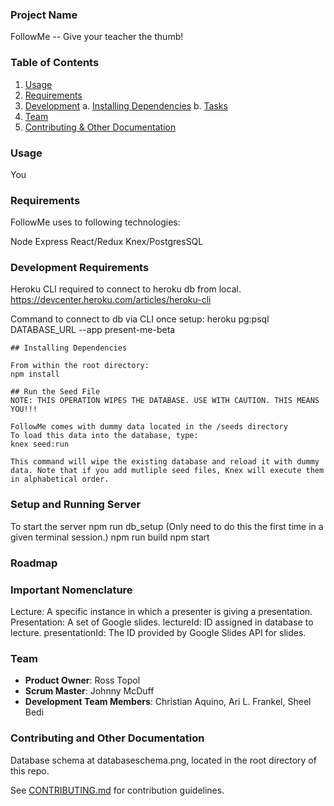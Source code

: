 ### Project Name
FollowMe -- Give your teacher the thumb!


### Table of Contents

1. [Usage](#Usage)
2. [Requirements](#requirements)
3. [Development](#development)
    a. [Installing Dependencies](#installing-dependencies)
    b. [Tasks](#tasks)
4. [Team](#team)
5. [Contributing & Other Documentation](#contributing)

### Usage

You 

### Requirements

FollowMe uses to following technologies:

Node
Express
React/Redux
Knex/PostgresSQL


### Development Requirements
Heroku CLI required to connect to heroku db from local.
https://devcenter.heroku.com/articles/heroku-cli

Command to connect to db via CLI once setup:
heroku pg:psql DATABASE_URL --app present-me-beta

	## Installing Dependencies

	From within the root directory:
	npm install

	## Run the Seed File
	NOTE: THIS OPERATION WIPES THE DATABASE. USE WITH CAUTION. THIS MEANS YOU!!!

	FollowMe comes with dummy data located in the /seeds directory
	To load this data into the database, type:
	knex seed:run

	This command will wipe the existing database and reload it with dummy data. Note that if you add mutliple seed files, Knex will execute them in alphabetical order.

### Setup and Running Server
To start the server
npm run db_setup (Only need to do this the first time in a given terminal session.)
npm run build
npm start

### Roadmap

### Important Nomenclature
Lecture:  A specific instance in which a presenter is giving a presentation.
Presentation:  A set of Google slides.
lectureId:  ID assigned in database to lecture.
presentationId:  The ID provided by Google Slides API for slides.

### Team

  - __Product Owner__: Ross Topol
  - __Scrum Master__: Johnny McDuff
  - __Development Team Members__: Christian Aquino, Ari L. Frankel, Sheel Bedi

### Contributing and Other Documentation
Database schema at databaseschema.png, located in the root directory of this repo.

See [CONTRIBUTING.md](CONTRIBUTING.md) for contribution guidelines.
